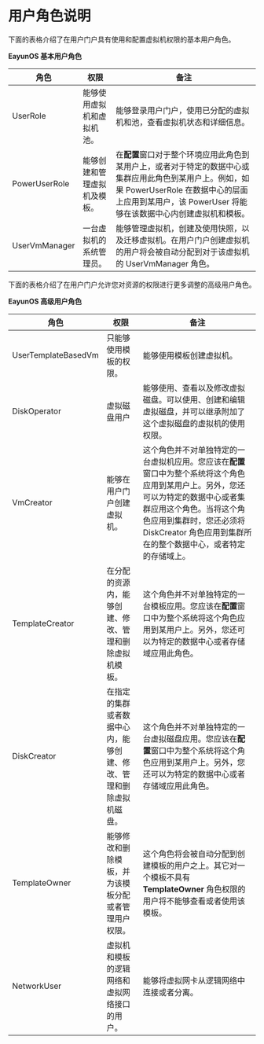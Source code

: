 # 用户角色说明

下面的表格介绍了在用户门户具有使用和配置虚拟机权限的基本用户角色。

**EayunOS 基本用户角色**

|角色|权限|备注|
|----|----|----|
|UserRole|能够使用虚拟机和虚拟机池。|能够登录用户门户，使用已分配的虚拟机和池，查看虚拟机状态和详细信息。|
|PowerUserRole|能够创建和管理虚拟机及模板。|在**配置**窗口对于整个环境应用此角色到某用户上，或者对于特定的数据中心或集群应用此角色到某用户上。例如，如果 PowerUserRole 在数据中心的层面上应用到某用户，该 PowerUser 将能够在该数据中心内创建虚拟机和模板。|
|UserVmManager|一台虚拟机的系统管理员。|能够管理虚拟机，创建及使用快照，以及迁移虚拟机。在用户门户创建虚拟机的用户将会被自动分配到对于该虚拟机的 UserVmManager 角色。|


下面的表格介绍了在用户门户允许您对资源的权限进行更多调整的高级用户角色。

**EayunOS 高级用户角色**

|角色|权限|备注|
|----|----|----|
|UserTemplateBasedVm|只能够使用模板的权限。|能够使用模板创建虚拟机。|
|DiskOperator|虚拟磁盘用户|能够使用、查看以及修改虚拟磁盘。可以使用、创建和编辑虚拟磁盘，并可以继承附加了这个虚拟磁盘的虚拟机的使用权限。|
|VmCreator|能够在用户门户创建虚拟机。|这个角色并不对单独特定的一台虚拟机应用。您应该在**配置**窗口中为整个系统将这个角色应用到某用户上。另外，您还可以为特定的数据中心或者集群应用这个角色。当将这个角色应用到集群时，您还必须将 DiskCreator 角色应用到集群所在的整个数据中心，或者特定的存储域上。|
|TemplateCreator|在分配的资源内，能够创建、修改、管理和删除虚拟机模板。|这个角色并不对单独特定的一台模板应用。您应该在**配置**窗口中为整个系统将这个角色应用到某用户上。另外，您还可以为特定的数据中心或者存储域应用此角色。
|DiskCreator|在指定的集群或者数据中心内，能够创建、修改、管理和删除虚拟机磁盘。|这个角色并不对单独特定的一台虚拟磁盘应用。您应该在**配置**窗口中为整个系统将这个角色应用到某用户上。另外，您还可以为特定的数据中心或者存储域应用此角色。|
|TemplateOwner|能够修改和删除模板，并为该模板分配或者管理用户权限。|这个角色将会被自动分配到创建模板的用户之上。其它对一个模板不具有 **TemplateOwner** 角色权限的用户将不能够查看或者使用该模板。|
|NetworkUser|虚拟机和模板的逻辑网络和虚拟网络接口的用户。|能够将虚拟网卡从逻辑网络中连接或者分离。|
